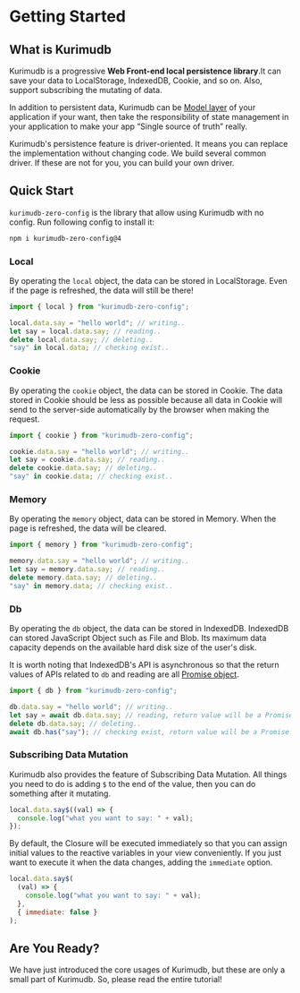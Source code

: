 # Getting Started

## What is Kurimudb

Kurimudb is a progressive **Web Front-end local persistence library**.It can save your data to LocalStorage, IndexedDB, Cookie, and so on. Also, support subscribing the mutating of data.

In addition to persistent data, Kurimudb can be [Model layer](https://en.wikipedia.org/wiki/Model%E2%80%93view%E2%80%93viewmodel#Components_of_MVVM_pattern) of your application if your want, then take the responsibility of state management in your application to make your app “Single source of truth” really.

Kurimudb's persistence feature is driver-oriented. It means you can replace the implementation without changing code. We build several common driver. If these are not for you, you can build your own driver.

## Quick Start

`kurimudb-zero-config` is the library that allow using Kurimudb with no config. Run following config to install it:

```bash
npm i kurimudb-zero-config@4
```

### Local

By operating the `local` object, the data can be stored in LocalStorage. Even if the page is refreshed, the data will still be there!

```js
import { local } from "kurimudb-zero-config";

local.data.say = "hello world"; // writing..
let say = local.data.say; // reading..
delete local.data.say; // deleting..
"say" in local.data; // checking exist..
```

### Cookie

By operating the `cookie` object, the data can be stored in Cookie. The data stored in Cookie should be less as possible because all data in Cookie will send to the server-side automatically by the browser when making the request.

```js
import { cookie } from "kurimudb-zero-config";

cookie.data.say = "hello world"; // writing..
let say = cookie.data.say; // reading..
delete cookie.data.say; // deleting..
"say" in cookie.data; // checking exist..
```

### Memory

By operating the `memory` object, data can be stored in Memory. When the page is refreshed, the data will be cleared.

```js
import { memory } from "kurimudb-zero-config";

memory.data.say = "hello world"; // writing..
let say = memory.data.say; // reading..
delete memory.data.say; // deleting..
"say" in memory.data; // checking exist..
```

### Db

By operating the `db` object, the data can be stored in IndexedDB. IndexedDB can stored JavaScript Object such as File and Blob. Its maximum data capacity depends on the available hard disk size of the user's disk.  

It is worth noting that IndexedDB's API is asynchronous so that the return values of APIs related to `db` and reading are all [Promise object](https://developer.mozilla.org/docs/Web/JavaScript/Reference/Global_Objects/Promise).

```js
import { db } from "kurimudb-zero-config";

db.data.say = "hello world"; // writing..
let say = await db.data.say; // reading, return value will be a Promise..
delete db.data.say; // deleting..
await db.has("say"); // checking exist, return value will be a Promise..
```

### Subscribing Data Mutation

Kurimudb also provides the feature of Subscribing Data Mutation. All things you need to do is adding `$` to the end of the value, then you can do something after it mutating.

```js
local.data.say$((val) => {
  console.log("what you want to say: " + val);
});
```

By default, the Closure will be executed immediately so that you can assign initial values to the reactive variables in your view conveniently. If you just want to execute it when the data changes, adding the `immediate` option.

```js {5}
local.data.say$(
  (val) => {
    console.log("what you want to say: " + val);
  },
  { immediate: false }
);
```

## Are You Ready?

We have just introduced the core usages of Kurimudb, but these are only a small part of Kurimudb. So, please read the entire tutorial!
